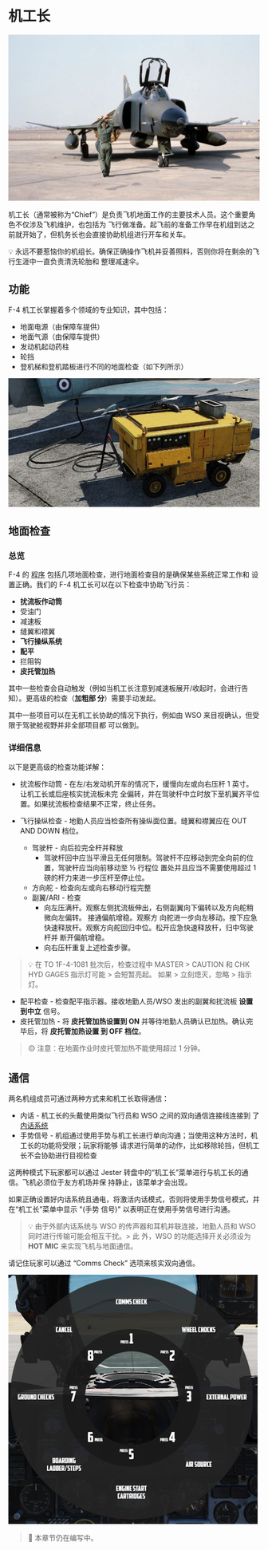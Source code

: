 # 机工长

![crew chief](../img/crew_chief.jpg)

<!-- https://nara.getarchive.net/media/ -->

机工长（通常被称为“Chief”）是负责飞机地面工作的主要技术人员。这个重要角色不仅涉及飞机维护，也包括为
飞行做准备。起飞前的准备工作早在机组到达之前就开始了，但机务长也会直接协助机组进行开车和关车。

💡 永远不要惹恼你的机组长。确保正确操作飞机并妥善照料，否则你将在剩余的飞行生涯中一直负责清洗轮胎和
整理减速伞。

## 功能

F-4 机工长掌握着多个领域的专业知识，其中包括：

- 地面电源（由保障车提供）
- 地面气源（由保障车提供）
- 发动机起动药柱
- 轮挡
- 登机梯和登机踏板进行不同的地面检查（如下列所示）

![Ground Cart](../img/ground_cart_connected.jpg)

## 地面检查

### 总览

F-4 的 [程序](../procedures/overview.md) 包括几项地面检查，进行地面检查目的是确保某些系统正常工作和
设置正确。我们的 F-4 机工长可以在以下检查中协助飞行员：

- **扰流板作动筒**
- 受油门
- 减速板
- 缝翼和襟翼
- **飞行操纵系统**
- **配平**
- 拦阻钩
- **皮托管加热**

其中一些检查会自动触发（例如当机工长注意到减速板展开/收起时，会进行告知）。更高级的检查（**加粗部
分**）需要手动发起。

其中一些项目可以在无机工长协助的情况下执行，例如由 WSO 来目视确认，但受限于驾驶舱视野并非全部项目都
可以做到。

### 详细信息

以下是更高级的检查功能详解：

- 扰流板作动筒 - 在左/右发动机开车的情况下，缓慢向左或向右压杆 1 英寸。让机工长或后座核实扰流板未完
  全偏转，并在驾驶杆中立时放下至机翼齐平位置。如果扰流板检查结果不正常，终止任务。
- 飞行操纵检查 - 地勤人员应当检查所有操纵面位置。缝翼和襟翼应在 OUT AND DOWN 档位。

  - 驾驶杆 - 向后拉完全杆并释放
    - 驾驶杆回中应当平滑且无任何限制。驾驶杆不应移动到完全向前的位置，驾驶杆应当向前移动至 ½ 行程位
      置处并且应当不需要使用超过 1 磅的杆力来进一步压杆至停止位。
  - 方向舵 - 检查向左或向右移动行程完整
  - 副翼/ARI - 检查
    - 向左压满杆。观察左侧扰流板伸出，右侧副翼向下偏转以及方向舵稍微向左偏转。 接通偏航增稳。观察方
      向舵进一步向左移动。按下应急快速释放杆。观察方向舵回归中位。松开应急快速释放杆，归中驾驶杆并
      断开偏航增稳。
    - 向右压杆重复上述检查步骤。

> 💡 在 TO 1F-4-1081 批次后，检查过程中 MASTER > CAUTION 和 CHK HYD GAGES 指示灯可能 > 会短暂亮起。
> 如果 > 立刻熄灭，忽略 > 指示灯。

- 配平检查 - 检查配平指示器。接收地勤人员/WSO 发出的副翼和扰流板 **设置到中立** 信号。
- 皮托管加热 - 将 **皮托管加热设置到 ON** 并等待地勤人员确认已加热。确认完毕后，将 **皮托管加热设置
  到 OFF 档位**。

> 🟡 注意：在地面作业时皮托管加热不能使用超过 1 分钟。

## 通信

两名机组成员可通过两种方式来和机工长取得通信：

- 内话 - 机工长的头戴使用类似飞行员和 WSO 之间的双向通信连接线连接到
  了[内话系统](../systems/nav_com/intercom.md)
- 手势信号 - 机组通过使用手势与机工长进行单向沟通；当使用这种方法时，机工长的功能将受限；玩家将能够
  请求进行简单的动作，比如移除轮挡，但机工长不会协助进行目视检查

这两种模式下玩家都可以通过 Jester 转盘中的“机工长”菜单进行与机工长的通信。飞机必须位于友方机场并保
持静止，该菜单才会出现。

如果正确设置好内话系统且通电，将激活内话模式，否则将使用手势信号模式，并在“机工长”菜单中显示 "(手势
信号)" 以表明正在使用手势信号进行沟通。

> 💡 由于外部内话系统与 WSO 的传声器和耳机并联连接，地勤人员和 WSO 同时进行传输可能会相互干扰。> 此
> 外，WSO 的功能选择开关必须设为 **HOT MIC** 来实现飞机与地面通信。

请记住玩家可以通过 “Comms Check” 选项来核实双向通信。

![crew chief menu](../img/crew_chief_menu.jpg)

<!-- ![crew chief menu (hand signals)](../img/crew_chief_menu_hand_signals.jpg) -->

> 🚧 本章节仍在编写中。
